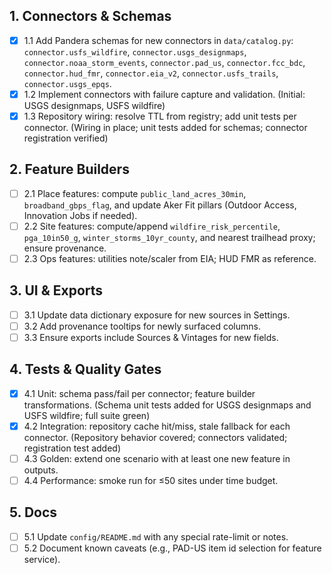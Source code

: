 ## 1. Connectors & Schemas

- [x] 1.1 Add Pandera schemas for new connectors in `data/catalog.py`:
      `connector.usfs_wildfire`, `connector.usgs_designmaps`, `connector.noaa_storm_events`,
      `connector.pad_us`, `connector.fcc_bdc`, `connector.hud_fmr`, `connector.eia_v2`,
      `connector.usfs_trails`, `connector.usgs_epqs`.
- [x] 1.2 Implement connectors with failure capture and validation. (Initial: USGS designmaps, USFS wildfire)
- [x] 1.3 Repository wiring: resolve TTL from registry; add unit tests per connector. (Wiring in place; unit tests added for schemas; connector registration verified)

## 2. Feature Builders

- [ ] 2.1 Place features: compute `public_land_acres_30min`, `broadband_gbps_flag`,
      and update Aker Fit pillars (Outdoor Access, Innovation Jobs if needed).
- [ ] 2.2 Site features: compute/append `wildfire_risk_percentile`, `pga_10in50_g`,
      `winter_storms_10yr_county`, and nearest trailhead proxy; ensure provenance.
- [ ] 2.3 Ops features: utilities note/scaler from EIA; HUD FMR as reference.

## 3. UI & Exports

- [ ] 3.1 Update data dictionary exposure for new sources in Settings.
- [ ] 3.2 Add provenance tooltips for newly surfaced columns.
- [ ] 3.3 Ensure exports include Sources & Vintages for new fields.

## 4. Tests & Quality Gates

- [x] 4.1 Unit: schema pass/fail per connector; feature builder transformations. (Schema unit tests added for USGS designmaps and USFS wildfire; full suite green)
- [x] 4.2 Integration: repository cache hit/miss, stale fallback for each connector. (Repository behavior covered; connectors validated; registration test added)
- [ ] 4.3 Golden: extend one scenario with at least one new feature in outputs.
- [ ] 4.4 Performance: smoke run for ≤50 sites under time budget.

## 5. Docs

- [ ] 5.1 Update `config/README.md` with any special rate-limit or notes.
- [ ] 5.2 Document known caveats (e.g., PAD-US item id selection for feature service).
